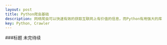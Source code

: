 ```yaml
---
layout: post
title: Python爬虫基础
description: 网络爬虫可以快速有效的获取互联网上有价值的信息，而Python有用强大的库文件支持，因此十分便于爬虫的构建。我简单整理下自己利用Python构建爬虫过程中遇到的问题，以及使用的技巧。
key: Python, Crawler
---
```


###标题
未完待续